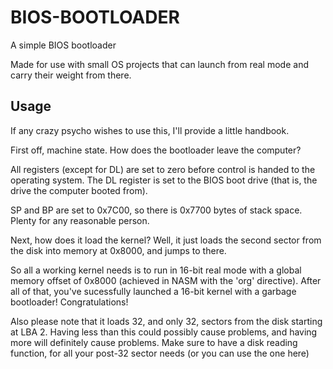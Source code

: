 # BIOS-BOOTLOADER
A simple BIOS bootloader

Made for use with small OS projects that can launch from real mode and carry their weight from there.

## Usage
If any crazy psycho wishes to use this, I'll provide a little handbook.

First off, machine state. How does the bootloader leave the computer?

All registers (except for DL) are set to zero before control is handed to the operating system.
The DL register is set to the BIOS boot drive (that is, the drive the computer booted from).

SP and BP are set to 0x7C00, so there is 0x7700 bytes of stack space. Plenty for any reasonable person.

Next, how does it load the kernel?
Well, it just loads the second sector from the disk into memory at 0x8000, and jumps to there.

So all a working kernel needs is to run in 16-bit real mode with a global memory offset of 0x8000 (achieved in NASM with the 'org' directive).
After all of that, you've sucessfully launched a 16-bit kernel with a garbage bootloader! Congratulations!

Also please note that it loads 32, and only 32, sectors from the disk starting at LBA 2. Having less than this could possibly cause problems, and having more will definitely cause problems.
Make sure to have a disk reading function, for all your post-32 sector needs (or you can use the one here)
